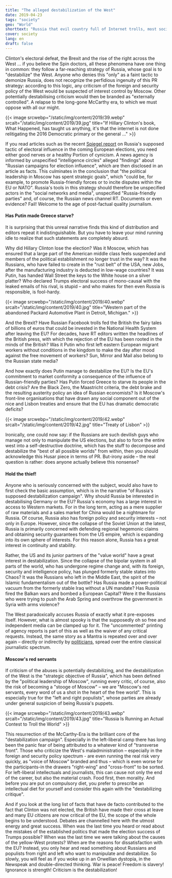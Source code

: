 ```yaml
---
title: "The alleged destabilization of the West"
date: 2019-04-23
tags: "society"
geo: "World"
shorttext: "Russia that evil country full of Internet trolls, most social network accounts, an army of worldwide helpers to destroy the West. Long live the Western enemy image."
cover: society
lang: en
draft: false
---
```


Clinton's electoral defeat, the Brexit and the rise of the right across the West ... if you believe the Spin doctors, all these phenomena have one thing in common: they follow a far-reaching strategy of Russia, whose goal is to "destabilize" the West. Anyone who denies this "only" as a faint tactic to demonize Russia, does not recognize the perfidious ingenuity of this PR strategy: according to this logic, any criticism of the foreign and security policy of the West would be suspected of interest control by Moscow. Other potentially destabilising criticism would then be branded as "externally controlled". A relapse to the long-gone McCarthy era, to which we must oppose with all our might.

{{< image srcwebp="/static/img/content/2019/39.webp" srcalt="/static/img/content/2019/39.jpg" title="If Hillary Clinton's book, What Happened, has taught us anything, it's that the internet is not done relitigating the 2016 Democratic primary or the general ..." >}}

If you read articles such as the recent [Spiegel report](https://www.spiegel.de/politik/ausland/europawahl-2019-taktikwechsel-bei-russischer-wahlbeeinflussung-a-1262732.html "Russland ändert Taktik bei Wahlbeeinflussung") on Russia's supposed tactic of electoral influence in the coming European elections, you need either good nerves or a healthy Portion of cynicism. A news agency is informed by unspecified "intelligence circles" alleged "findings" about "Russian campaigns for election influence", which are then disclosed in an article as facts. This culminates in the conclusion that "the political leadership in Moscow has spent strategic goals", which "could be, for example, to promote Russia-friendly forces or to incite disputes within the EU or NATO". Russia's tools in this strategy should therefore be unspecified actors in the "social networks and media", unspecified "Russia-friendly parties" and, of course, the Russian news channel RT. Documents or even evidence? Fail! Welcome to the age of post-factual quality journalism.

#### Has Putin made Greece starve?

It is surprising that this unreal narrative finds this kind of distribution and editors repeat it indistinguishable. But you have to leave your mind running idle to realize that such statements are completely absurd.

Why did Hillary Clinton lose the election? Was it Moscow, which has ensured that a large part of the American middle class feels suspended and members of the political establishment no longer trust in the way? It was the Russians, who have failed to create in the "rust belt" of the USA, new Jobs, after the manufacturing industry is deducted in low-wage countries? It was Putin, has handed Wall Street the keys to the White house on a silver platter? Who declared Trumps electoral success of mono-causal with the leaked emails of his rival, is stupid – and who makes for then even Russia is responsible, is fool-hardy.

{{< image srcwebp="/static/img/content/2019/40.webp" srcalt="/static/img/content/2019/40.jpg" title="Western part of the abandoned Packard Automotive Plant in Detroit, Michigan." >}}

And the Brexit? Have Russian Facebook trolls fed the British the fairy tales of billions of euros that could be invested in the National Health System after leaving the EU? For decades, have RT editors written the headlines of the British press, with which the rejection of the EU has been rooted in the minds of the British? Was it Putin who first left eastern European migrant workers without conditions in the kingdom to make the day after mood against the free movement of workers? Sun, Mirror and Mail also belong to the Russian state media?

And how exactly does Putin manage to destabilize the EU? Is the EU's commitment to market conformity a consequence of the influence of Russian-friendly parties? Has Putin forced Greece to starve its people in the debt crisis? Are the Black Zero, the Maastricht criteria, the debt brake and the resulting austerity policy an idea of Russian economists? Is it Moscow's front-line organisations that have drawn any social component out of the nice and Lisbon treaties and ensure that the EU has dramatic democratic deficits?

{{< image srcwebp="/static/img/content/2019/42.webp" srcalt="/static/img/content/2019/42.jpg" title="Treaty of Lisbon" >}}

Ironically, one could now say: if the Russians are such devilish guys who manage not only to manipulate the US elections, but also to force the entire west into a self-destructive doctrine, which has the stuff to decompose and destabilize the "best of all possible worlds" from within, then you should acknowledge this Husar piece in terms of PR. But-irony aside – the real question is rather: does anyone actually believe this nonsense?

#### Hold the thief!

Anyone who is seriously concerned with the subject, would also have to first check the basic assumption, which is in the narrative "of Russia's supposed destabilization campaign". Why should Russia be interested in destabilising Germany or the EU? Russia's economy has a large interest in access to Western markets. For in the long term, acting as a mere supplier of raw materials and a sales market for China would be a nightmare for Russia. Of course, Russia also has foreign policy and security interests – not only in Europe. However, since the collapse of the Soviet Union at the latest, Russia is primarily concerned with defending regional hegemonic claims and obtaining security guarantees from the US empire, which is expanding into its own sphere of interests. For this reason alone, Russia has a great interest in continuity and stability.

Rather, the US and its junior partners of the "value world" have a great interest in destabilization. Since the collapse of the bipolar system in all parts of the world, who has undergone regime change and, with its foreign, security and intelligence policy, has plunged formerly stable states into Chaos? It was the Russians who left in the Middle East, the spirit of the Islamic fundamentalism out of the bottle? Has Russia made a power-political vacuum from the formerly stable Iraq without a UN mandate? Has Russia fired the Balkan wars and bombed a European Capital? Were it the Russians who were trying to push the Arab Spring and overthrow the government in Syria with arms violence?

The West paradoxically accuses Russia of exactly what it pre-exposes itself. However, what is almost spooky is that the supposedly oh so free and independent media can be clamped up for it. The "uncommented" printing of agency reports is part of this as well as the waiver of any critical requests. Instead, the same story as a Mantra is repeated over and over again – directly or indirectly by [politicians](https://www.sueddeutsche.de/news/politik/international-akk-russland-setzt-vieles-daran-eu-zu-destabilisieren-dpa.urn-newsml-dpa-com-20090101-190331-99-626297 "AKK: Russland setzt vieles daran, EU zu destabilisieren"), spread over the entire classical journalistic spectrum.

#### Moscow's red servants

If criticism of the abuses is potentially destabilizing, and the destabilization of the West is the "strategic objective of Russia", which has been defined by the "political leadership of Moscow", running every critic, of course, also the risk of becoming a "stooge of Moscow" – we are "Moscow's red servants, every word of us a shot in the heart of the free world". This is especially true for the "left and right populists", whose parties are already under general suspicion of being Russia's puppets.

{{< image srcwebp="/static/img/content/2019/43.webp" srcalt="/static/img/content/2019/43.jpg" title="Russia Is Running an Actual Contest to Troll the World" >}}

This resurrection of the McCarthy-Era is the brilliant core of the "destabilization campaign". Especially in the left-liberal camp there has long been the panic fear of being attributed to a whatever kind of "transverse front". Those who criticize the West's maladministration – especially in the foreign and security policy spectrum - are even running the real risk very quickly, as "voice of Moscow" branded and thus – which is even worse for the participants-in the drawers "right-wing" and "cross-front" to be sorted. For left-liberal intellectuals and journalists, this can cause not only the end of the career, but also the material crash. Food first, then morality. And before you are put on compulsory diet, you prefer to prescribe an intellectual diet for yourself and consider this again with the "destabilizing critique".

And if you look at the long list of facts that have de facto contributed to the fact that Clinton was not elected, the British have made their cross at leave and many EU citizens are now critical of the EU, the scope of the whole begins to be understood. Debates are channelled here with the utmost energy and great success. When was the last time you heard or read about the mistakes of the established politics that made the election success of Trumps possible? When was the last time we were talking about the causes of the yellow-West protests? When are the reasons for dissatisfaction with the EU? Instead, you only hear and read something about Russians and populists from right and left who want to manipulate and destabilize. So slowly, you will feel as if you woke up in an Orwellian dystopia, in the Newspeak and double-directed thinking. War is peace! Freedom is slavery! Ignorance is strength! Criticism is the destabilization!
